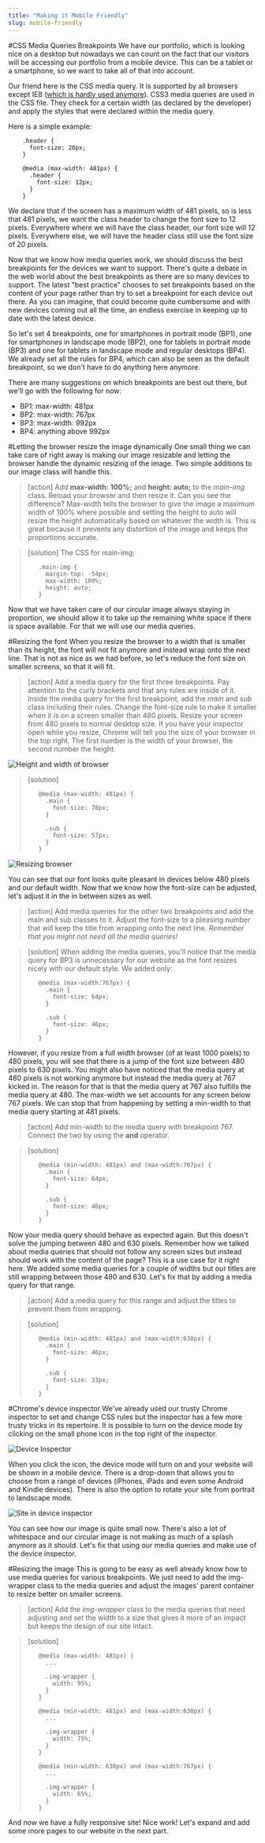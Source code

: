 ```yaml
---
title: "Making it Mobile Friendly"
slug: mobile-friendly
---     
```


#CSS Media Queries Breakpoints
We have our portfolio, which is looking nice on a desktop but nowadays we can count on the fact that our visitors will be accessing our portfolio from a mobile device. This can be a tablet or a smartphone, so we want to take all of that into account. 

Our friend here is the CSS media query. It is supported by all browsers except IE8 ([which is hardly used anymore](http://caniuse.com/usage-table)). CSS3 media queries are used in the CSS file. They check for a certain width (as declared by the developer) and apply the styles that were declared within the media query. 

Here is a simple example:

```
    .header {
      font-size: 20px;
    }

    @media (max-width: 481px) {
      .header {
        font-size: 12px;
      }
    }
```

We declare that if the screen has a maximum width of 481 pixels, so is less that 481 pixels, we want the class header to change the font size to 12 pixels. Everywhere where we will have the class header, our font size will 12 pixels. Everywhere else, we will have the header class still use the font size of 20 pixels. 

Now that we know how media queries work, we should discuss the best breakpoints for the devices we want to support. There's quite a debate in the web world about the best breakpoints as there are so many devices to support. The latest "best practice" chooses to set breakpoints based on the content of your page rather than try to set a breakpoint for each device out there. As you can imagine, that could become quite cumbersome and with new devices coming out all the time, an endless exercise in keeping up to date with the latest device. 

So let's set 4 breakpoints, one for smartphones in portrait mode (BP1), one for smartphones in landscape mode (BP2), one for tablets in portrait mode (BP3) and one for tablets in landscape mode and regular desktops (BP4). We already set all the rules for BP4, which can also be seen as the default breakpoint, so we don't have to do anything here anymore.

There are many suggestions on which breakpoints are best out there, but we'll go with the following for now:

- BP1: max-width: 481px
- BP2: max-width: 767px
- BP3: max-width: 992px
- BP4: anything above 992px

#Letting the browser resize the image dynamically
One small thing we can take care of right away is making our image resizable and letting the browser handle the dynamic resizing of the image. Two simple additions to our image class will handle this.

> [action]
> Add **max-width: 100%;** and **height: auto;** to the *main-img* class. Reload your browser and then resize it. Can you see the difference? Max-width tells the browser to give the image a maximum width of 100% where possible and setting the height to auto will resize the height automatically based on whatever the width is. This is great because it prevents any distortion of the image and keeps the proportions accurate.

<!-- Comment to break actionable boxes. -->

> [solution]
> The CSS for main-img:
> ```
>    .main-img {
>      margin-top: -54px;
>      max-width: 100%;
>      height: auto;
>    }
> ```

Now that we have taken care of our circular image always staying in proportion, we should allow it to take up the remaining white space if there is space available. For that we will use our media queries.

#Resizing the font
When you resize the browser to a width that is smaller than its height, the font will not fit anymore and instead wrap onto the next line. That is not as nice as we had before, so let's reduce the font size on smaller screens, so that it will fit.

> [action]
> Add a media query for the first three breakpoints. Pay attention to the curly brackets and that any rules are inside of it. Inside the media query for the first breakpoint, add the *main* and *sub* class including their rules. Change the font-size rule to make it smaller when it is on a screen smaller than 480 pixels. Resize your screen from 480 pixels to normal desktop size. If you have your inspector open while you resize, Chrome will tell you the size of your browser in the top right. The first number is the width of your browser, the second number the height.

![Height and width of browser](./3-height-width.png "Height and width of browser")

> [solution]
> ```
>    @media (max-width: 481px) { 
>      .main {
>        font-size: 78px;
>      }
>    
>      .sub {
>        font-size: 57px;
>      }
>    }
> ```

![Resizing browser](./4-resize.gif "Resizing browser")

You can see that our font looks quite pleasant in devices below 480 pixels and our default width. Now that we know how the font-size can be adjusted, let's adjust it in the in between sizes as well. 

> [action]
> Add media queries for the other two breakpoints and add the main and sub classes to it. Adjust the font-size to a pleasing number that will keep the title from wrapping onto the next line.
> *Remember that you might not need all the media queries!*

<!-- Comment to break actionable boxes. -->

> [solution]
> When adding the media queries, you'll notice that the media query for BP3 is unnecessary for our website as the font resizes nicely with our default style. We added only:
> ```
>    @media (max-width:767px) { 
>      .main {
>        font-size: 64px;
>      }
>    
>      .sub {
>        font-size: 46px;
>      }
>    }
> ```

However, if you resize from a full width browser (of at least 1000 pixels) to 480 pixels, you will see that there is a jump of the font size between 480 pixels to 630 pixels. You might also have noticed that the media query at 480 pixels is not working anymore but instead the media query at 767 kicked in. The reason for that is that the media query at 767 also fulfills the media query at 480. The max-width we set accounts for any screen below 767 pixels. We can stop that from happening by setting a min-width to that media query starting at 481 pixels.

> [action] 
> Add min-width to the media query with breakpoint 767. Connect the two by using the **and** operator. 

<!-- Comment to break actionable boxes. -->

> [solution]
> ```
>    @media (min-width: 481px) and (max-width:767px) { 
>      .main {
>        font-size: 64px;
>      }
>    
>      .sub {
>        font-size: 46px;
>      }
>    }
> ```

Now your media query should behave as expected again. But this doesn't solve the jumping between 480 and 630 pixels. Remember how we talked about media queries that should not follow any screen sizes but instead should work with the content of the page? This is a use case for it right here. We added some media queries for a couple of widths but our titles are still wrapping between those 480 and 630. Let's fix that by adding a media query for that range.

> [action]
> Add a media query for this range and adjust the titles to prevent them from wrapping. 

<!-- Comment to break actionable boxes. -->

> [solution]
> ```
>    @media (min-width: 481px) and (max-width:630px) { 
>      .main {
>        font-size: 46px;
>      }
>    
>      .sub {
>        font-size: 33px;
>      }
>    }
> ```

#Chrome's device inspector
We've already used our trusty Chrome inspector to set and change CSS rules but the inspector has a few more trusty tricks in its repertoire. It is possible to turn on the device mode by clicking on the small phone icon in the top right of the inspector. 

![Device Inspector](./1-device-inspector.png "Device Inspector")

When you click the icon, the device mode will turn on and your website will be shown in a mobile device. There is a drop-down that allows you to choose from a range of devices (iPhones, iPads and even some Android and Kindle devices). There is also the option to rotate your site from portrait to landscape mode. 

![Site in device inspector](./2-site-in-device.png "Site in device inspector")

You can see how our image is quite small now. There's also a lot of whitespace and our circular image is not making as much of a splash anymore as it should. Let's fix that using our media queries and make use of the device inspector.

#Resizing the image
This is going to be easy as well already know how to use media queries for various breakpoints. We just need to add the img-wrapper class to the media queries and adjust the images' parent container to resize better on smaller screens.

> [action]
> Add the *img-wrapper* class to the media queries that need adjusting and set the width to a size that gives it more of an impact but keeps the design of our site intact.

<!-- Comment to break actionable boxes. -->

> [solution]
> ```
>    @media (max-width: 481px) { 
>      ...
>    
>      .img-wrapper {
>        width: 95%;
>      }
>    }
>    
>    @media (min-width: 481px) and (max-width:630px) { 
>      ...
>    
>      .img-wrapper {
>        width: 75%;
>      }
>    }
>    
>    @media (min-width: 630px) and (max-width:767px) { 
>      ...
>    
>      .img-wrapper {
>        width: 65%;
>      }
>    }
> ```

And now we have a fully responsive site! Nice work! Let's expand and add some more pages to our website in the next part.
